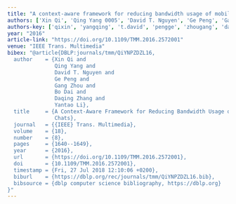 ```yaml
---
title: "A context-aware framework for reducing bandwidth usage of mobile video chats"
authors: ['Xin Qi', 'Qing Yang 0005', 'David T. Nguyen', 'Ge Peng', 'Gang Zhou', 'Bo Dai', 'Daqing Zhang 0001', 'Yantao Li']
authors-key: ['qixin', 'yangqing', 't.david', 'pengge', 'zhougang', 'daibo', 'zhangdaqing', 'liyantao']
year: "2016"
article-link: "https://doi.org/10.1109/TMM.2016.2572001"
venue: "IEEE Trans. Multimedia"
bibex: "@article{DBLP:journals/tmm/QiYNPZDZL16,
  author    = {Xin Qi and
               Qing Yang and
               David T. Nguyen and
               Ge Peng and
               Gang Zhou and
               Bo Dai and
               Daqing Zhang and
               Yantao Li},
  title     = {A Context-Aware Framework for Reducing Bandwidth Usage of Mobile Video
               Chats},
  journal   = {{IEEE} Trans. Multimedia},
  volume    = {18},
  number    = {8},
  pages     = {1640--1649},
  year      = {2016},
  url       = {https://doi.org/10.1109/TMM.2016.2572001},
  doi       = {10.1109/TMM.2016.2572001},
  timestamp = {Fri, 27 Jul 2018 12:10:06 +0200},
  biburl    = {https://dblp.org/rec/journals/tmm/QiYNPZDZL16.bib},
  bibsource = {dblp computer science bibliography, https://dblp.org}
}"
---
```

